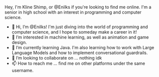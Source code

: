 Hey, I'm Kline Shimp, or @Enilks if you're looking to find me online. I'm a senior in high school with an interest in programming and computer science.

- 👋 Hi, I’m @Enilks! I'm just diving into the world of programming and computer science, and I hope to someday make a career in it!
- 👀 I’m interested in machine learning, as well as animation and game design.
- 🌱 I’m currently learning Java. I'm also learning how to work with Large Language Models and how to implement conversational guardrails.
- 💞️ I’m looking to collaborate on ... nothing idk 
- 📫 How to reach me ... find me on other platforms under the same username.

<!---
Enilks/Enilks is a ✨ special ✨ repository because its `README.md` (this file) appears on your GitHub profile.
You can click the Preview link to take a look at your changes.
--->
